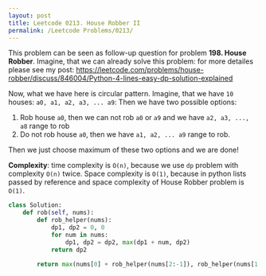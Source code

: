 ```yaml
---
layout: post
title: Leetcode 0213. House Robber II
permalink: /Leetcode Problems/0213/
---
```


This problem can be seen as follow-up question for problem **198. House Robber**. Imagine, that we can already solve this problem: for more detailes please see my post:
https://leetcode.com/problems/house-robber/discuss/846004/Python-4-lines-easy-dp-solution-explained

Now, what we have here is circular pattern. Imagine, that we have `10` houses: `a0, a1, a2, a3, ... a9`: Then we have two possible options:
1. Rob house `a0`, then we can not rob `a0` or `a9` and we have `a2, a3, ..., a8` range to rob
2. Do not rob house `a0`, then we have `a1, a2, ... a9` range to rob.

Then we just choose maximum of these two options and we are done!

**Complexity**: time complexity is `O(n)`, because we use `dp` problem with complexity `O(n)` twice. Space complexity is `O(1)`, because in python lists passed by reference and space complexity of House Robber problem is `O(1)`.

```python
class Solution:
    def rob(self, nums):
        def rob_helper(nums):
            dp1, dp2 = 0, 0
            for num in nums:
                dp1, dp2 = dp2, max(dp1 + num, dp2)          
            return dp2
    
        return max(nums[0] + rob_helper(nums[2:-1]), rob_helper(nums[1:]))
 ```
